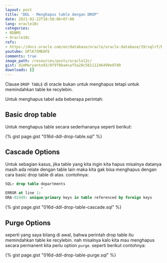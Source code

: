 ```yaml
---
layout: post
title: "DDL - Menghapus table dengan DROP"
date: 2021-02-22T18:50:06+07:00
lang: oracle18c
categories:
- RDBMS
- Oracle18c
refs: 
- https://docs.oracle.com/en/database/oracle/oracle-database/19/sqlrf/DROP-TABLE.html#GUID-39D89EDC-155D-4A24-837E-D45DDA757B45
youtube: GPlK75ME0FE
comments: true
image_path: /resources/posts/oracle12c/
gist: dimMaryanto93/8f9f0ba4caf5a28c56111246499e97d0
downloads: []
---
```


Clause `DROP TABLE` di oracle bukan untuk menghapus tetapi untuk memindahkan table ke recylebin.

Untuk menghapus tabel ada beberapa perintah:

## Basic drop table

Untuk menghapus table secara sederhananya seperti berikut:

{% gist page.gist "016d-ddl-drop-table.sql" %}

## Cascade Options

Untuk sebagian kasus, jika table yang kita ingin kita hapus misalnya datanya masih ada relate dengan table lain maka kita gak bisa menghapus dengan cara basic drop table di atas. contohnya:

```sql
SQL> drop table departments
                *
ERROR at line 1:
ORA-02449: unique/primary keys in table referenced by foreign keys
```

{% gist page.gist "016d-ddl-drop-table-cascade.sql" %}

## Purge Options

seperti yang saya bilang di awal, bahwa perintah drop table itu memindahkan table ke recylebin. nah misalnya kalo kita mau menghapus secara permanent kita perlu option `purge`. seperti berikut contohnya:

{% gist page.gist "016d-ddl-drop-table-purge.sql" %}
